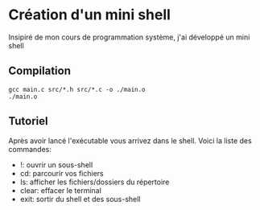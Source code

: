 # Création d'un mini shell

Insipiré de mon cours de programmation système, j'ai développé un mini shell

## Compilation
```
gcc main.c src/*.h src/*.c -o ./main.o
./main.o
```

## Tutoriel

Après avoir lancé l'exécutable vous arrivez dans le shell. Voici la liste des commandes:
- !: ouvrir un sous-shell
- cd: parcourir vos fichiers
- ls: afficher les fichiers/dossiers du répertoire
- clear: effacer le terminal
- exit: sortir du shell et des sous-shell